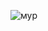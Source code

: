 ![мур](http://murlo.org/ru/wp-content/uploads/2014/09/%D0%A1%D0%B8%D0%B0%D0%BC%D1%81%D0%BA%D0%B0%D1%8F-%D0%BA%D0%BE%D1%88%D0%BA%D0%B0-%D1%84%D0%BE%D1%82%D0%BE-2.jpg)